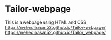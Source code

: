 # Tailor-webpage
This is a webpage using HTML and CSS
https://mehedihasan52.github.io/Tailor-webpage/
https://mehedihasan52.github.io/Tailor_webpage/

